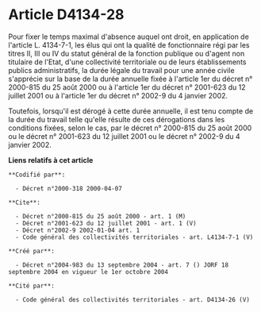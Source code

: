 # Article D4134-28

Pour fixer le temps maximal d'absence auquel ont droit, en application de l'article L. 4134-7-1, les élus qui ont la qualité
de fonctionnaire régi par les titres II, III ou IV du statut général de la fonction publique ou d'agent non titulaire de
l'Etat, d'une collectivité territoriale ou de leurs établissements publics administratifs, la durée légale du travail pour
une année civile s'apprécie sur la base de la durée annuelle fixée à l'article 1er du décret n° 2000-815 du 25 août 2000 ou à
l'article 1er du décret n° 2001-623 du 12 juillet 2001 ou à l'article 1er du décret n° 2002-9 du 4 janvier 2002.

Toutefois, lorsqu'il est dérogé à cette durée annuelle, il est tenu compte de la durée du travail telle qu'elle résulte de
ces dérogations dans les conditions fixées, selon le cas, par le décret n° 2000-815 du 25 août 2000 ou le décret n° 2001-623
du 12 juillet 2001 ou le décret n° 2002-9 du 4 janvier 2002.

**Liens relatifs à cet article**

	**Codifié par**:

	  - Décret n°2000-318 2000-04-07

	**Cite**:

	  - Décret n°2000-815 du 25 août 2000 - art. 1 (M)
	  - Décret n°2001-623 du 12 juillet 2001 - art. 1 (V)
	  - Décret n°2002-9 2002-01-04 art. 1
	  - Code général des collectivités territoriales - art. L4134-7-1 (V)

	**Créé par**:

	  - Décret n°2004-983 du 13 septembre 2004 - art. 7 () JORF 18 septembre 2004 en vigueur le 1er octobre 2004

	**Cité par**:

	  - Code général des collectivités territoriales - art. D4134-26 (V)

